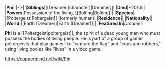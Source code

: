 |**Phi**|
|-|-|
|**Siblings**|[[Dreamer (character)\|Dreamer]]|
|**Died**|~2010s|
|**Powers**|Possession of the living, [[Bolting\|Bolting]]|
|**Species**|[[Poltergeist\|Poltergeist]] (formerly human)|
|**Residence**||
|**Nationality**||
|**World**|[[Earth (Dreamer)\|Earth (Dreamer)]]|
|**Featured In**|*Dreamer*|

**Phi** is a [[Poltergeist\|poltergeist]], the spirit of a dead young man who must possess the bodies of living people. He is part of a group of gamer poltergeists that play games like "capture the flag" and "cops and robbers," using living bodies like "lives" in a video game.




https://coppermind.net/wiki/Phi